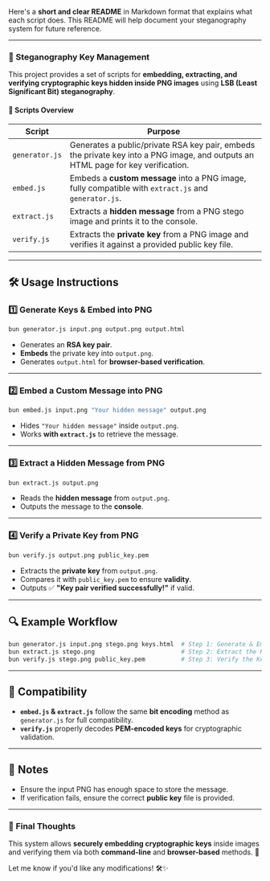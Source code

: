 Here's a **short and clear README** in Markdown format that explains what each script does. This README will help document your steganography system for future reference.

---

### **🔑 Steganography Key Management**
This project provides a set of scripts for **embedding, extracting, and verifying cryptographic keys hidden inside PNG images** using **LSB (Least Significant Bit) steganography**.

#### **📜 Scripts Overview**
| Script         | Purpose |
|---------------|---------|
| `generator.js` | Generates a public/private RSA key pair, embeds the private key into a PNG image, and outputs an HTML page for key verification. |
| `embed.js`     | Embeds a **custom message** into a PNG image, fully compatible with `extract.js` and `generator.js`. |
| `extract.js`   | Extracts a **hidden message** from a PNG stego image and prints it to the console. |
| `verify.js`    | Extracts the **private key** from a PNG image and verifies it against a provided public key file. |

---

## **🛠 Usage Instructions**
### **1️⃣ Generate Keys & Embed into PNG**
```sh
bun generator.js input.png output.png output.html
```
- Generates an **RSA key pair**.
- **Embeds** the private key into `output.png`.
- Generates `output.html` for **browser-based verification**.

---

### **2️⃣ Embed a Custom Message into PNG**
```sh
bun embed.js input.png "Your hidden message" output.png
```
- Hides `"Your hidden message"` inside `output.png`.
- Works **with `extract.js`** to retrieve the message.

---

### **3️⃣ Extract a Hidden Message from PNG**
```sh
bun extract.js output.png
```
- Reads the **hidden message** from `output.png`.
- Outputs the message to the **console**.

---

### **4️⃣ Verify a Private Key from PNG**
```sh
bun verify.js output.png public_key.pem
```
- Extracts the **private key** from `output.png`.
- Compares it with `public_key.pem` to ensure **validity**.
- Outputs ✅ **"Key pair verified successfully!"** if valid.

---

## **🔍 Example Workflow**
```sh
bun generator.js input.png stego.png keys.html  # Step 1: Generate & Embed Keys
bun extract.js stego.png                        # Step 2: Extract the Hidden Key
bun verify.js stego.png public_key.pem          # Step 3: Verify the Key Pair
```

---

## **🚀 Compatibility**
- **`embed.js` & `extract.js`** follow the same **bit encoding** method as `generator.js` for full compatibility.
- **`verify.js`** properly decodes **PEM-encoded keys** for cryptographic validation.

---

## **📌 Notes**
- Ensure the input PNG has enough space to store the message.
- If verification fails, ensure the correct **public key** file is provided.

---

### **🎯 Final Thoughts**
This system allows **securely embedding cryptographic keys** inside images and verifying them via both **command-line** and **browser-based** methods. 🚀  

Let me know if you'd like any modifications! 🛠✨